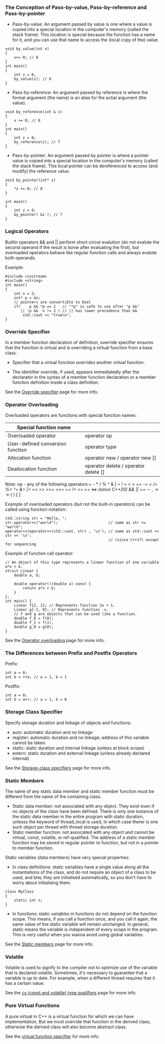 ### The Conception of Pass-by-value, Pass-by-reference and Pass-by-pointer ###

* Pass-by-value: An argument passed by value is one where a value is copied into a special location in the computer's memory (called the stack frame). This location is special because the function has a name for it, and you can use that name to access the (local copy of the) value.

```
void by_value(int x)
{
    x+= 0; // 8
}
int main()
{
    int z = 6; 
    by_value(z); // 6
}
```

* Pass-by-reference: An argument passed by reference is where the formal argument (the name) is an alias for the actial argument (the value).

```
void by_reference(int & x)
{
    x += 0; // 8
}
int main()
{
    int z = 6;
    by_reference(z); // 7
}
```

* Pass-by-pointer: An argument passed by pointer is where a pointer value is copied into a special location in the computer's memory (called the stack frame). This local pointer can be dereferenced to access (and modify) the reference value.

```
void by_pointer(int* x)
{
    *x += 0; // 8
}

int main()
{
    int z = 6;
    by_pointer( &z ); // 7
}
```

### Logical Operators ###

Builtin operators && and || perform short-circut evalution (do not evalute the second operand if the result is konw after evaluating the first), but overloaded operators behave like regular function calls and always evalute both operands.

Example:
```
#include <iostream>
#include <string>
int main()
{
    int n = 2;
    int* p = &n;
    // pointers are convertible to bool
    if(    p && *p == 2   // "*p" is safe to use after "p &&"
       || !p &&  n != 2 ) // || has lower precedence than &&
        std::cout << "true\n";
}
```

### Override Specifier ###

In a member function declaration of definition, override specifier ensures that the function is virtual and is overriding a virtual function from a base class.

* Specifier that a virtual function overrides another virtual function.

* The identifier override, if used, appears immediatedly after the declarator in the syntax of a member function declaration or a member function definition inside a class definition.

See the [Override specifier][override] page for more info.

### Operator Overloading ###

Overloaded operators are functions with special function names:

|  Special function name      |           |
| ------------- |-------------  |
|    Overloaded operator    |  operator op  |
|    User-defined conversion function    |  operator type  |
|    Allocation function    |  operator new / operator new []  |
|    Deallocation function    |  operator delete / operator delete []  |

Note:
op - any of the following operators:+ - * / % ^ & | ~ ! = < > += -= *= /= %= ^= &= |= << >> >>= <<= == != <= >= <=> (since C++20) && || ++ -- , ->* -> ( ) [ ]

Example of overloaded operators (but not the built-in operators) can be called using function notation:
```
std::string str = "Hello, ";
str.operator+=("world");                       // same as str += "world";
operator<<(operator<<(std::cout, str) , '\n'); // same as std::cout << str << '\n';
                                               // (since C++17) except for sequencing
```

Example of function call operator:
```
// An object of this type represents a linear function of one variable a*x + b.
struct Linear {
    double a, b;
 
    double operator()(double x) const {
        return a*x + b;
    }
};
int main() {
    Linear f{2, 1}; // Represents function 2x + 1.
    Linear g{-1, 0}; // Represents function -x.
    // f and g are objects that can be used like a function.
    double f_0 = f(0);
    double f_1 = f(1);
    double g_0 = g(0);
}
```

See the [Operator overloading][operator] page for more info.

### The Differences between Prefix and Postfix Operators ###

Prefix:
```
int a = 0;
int b = ++a; // a = 1, b = 1
```

Postfix:
```
int a = 0;
int b = a++; // a = 1, b = 0
```

### Storage Class Specifier ###

Specify storage duration and linkage of objects and functions:

* auto: automatic duration and no linkage
* register: automatic duration and no linkage; address of this variable cannot be taken
* static: static duration and internal linkage (unless at block scope)
* extern: static duration and external linkage (unless already declared internal)

See the [Storage-class specifiers][storage] page for more info.

### Static Members ###

The name of any static data member and static member function must be different from the name of the containing class.

* Static data member: not associated with any object. They exist even if no objects of the class have been defined. There is only one instance of the static data member in the entire program with static duration, unlesss the keyword of thread_local is used, in which case therer is one such object per thread with thread storage duration.
* Static member function: not associated with any object and cannot be virtual, const, volatile, or ref-qualified. The address of a static member function may be stored in regular pointer to function, but not in a pointer to member function.

Static variables (data members) have very special properties:

* In class definitions: static variables have a single value along all the instantiations of the class, and do not require an object of a class to be used, and btw, they are initialised automatically, so you don't have to worry about initialising them.

```
class MyClass
{
    static int x;
}
```

* In functions: static variables in functions do not depend on the function scope. This means, if you call a function once, and you call it again, the same value of the static variable will remain unchanged. In general, static means the variable is independent of every scope in the program. This is very useful when you wanna avoid using global variables.

See the [Static members][static] page for more info.

### Volatile ###

Volatile is used to signify to the compiler not to optimize use of the variable that is declared volatile. Sometimes, it's necessary to guarantee that a variable is up to date. For example, when a different thread requires that it has a certain value.

See the [cv (const and volatile) type qualifiers][cv] page for more info.

### Pure Virtual Functions ###

A pure virtual in C++ is a virtual function for which we can have implementation, But we must override that function in the derived class, otherwise the derived class will also become abstract class.

See the [virtual function specifier][virtual] for more info.

[storage]:https://en.cppreference.com/w/c/language/storage_duration "https://en.cppreference.com/w/c/language/storage_duration"

[operator]:https://en.cppreference.com/w/cpp/language/operators "https://en.cppreference.com/w/cpp/language/operators"

[override]:https://en.cppreference.com/w/cpp/language/override "https://en.cppreference.com/w/cpp/language/override"

[static]:https://en.cppreference.com/w/cpp/language/static "https://en.cppreference.com/w/cpp/language/static"

[cv]:https://en.cppreference.com/w/cpp/language/cv "https://en.cppreference.com/w/cpp/language/cv"

[virtual]:https://en.cppreference.com/w/cpp/language/virtual "https://en.cppreference.com/w/cpp/language/virtual"
